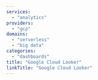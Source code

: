 ```yaml
---
services:
  - "analytics"
providers:
  - "gcp"
domains:
  - "serverless"
  - "big data"
categories:
  - "dashboards"
title: "Google Cloud Looker"
linkTitle: "Google Cloud Looker"
---
```

